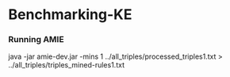 # Benchmarking-KE

### Running AMIE
java -jar amie-dev.jar  -mins 1 ../all_triples/processed_triples1.txt > ../all_triples/triples_mined-rules1.txt
